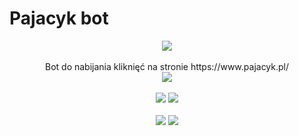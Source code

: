 # Pajacyk bot
<p align="center">
    <img src="https://i.imgur.com/DwVIgrh.gif"><br><br>
    Bot do nabijania kliknięć na stronie https://www.pajacyk.pl/<br>
    <img src="https://i.imgur.com/DwVIgrh.gif"><br><br>
    <img src="https://cdn.kurwa.club/files/I9Y6Q.png">
    <img src="https://i.imgur.com/DwVIgrh.gif"><br><br>
    <img src="https://cdn.kurwa.club/files/rpQ9f.png">
    <img src="https://i.imgur.com/DwVIgrh.gif">
</p>
